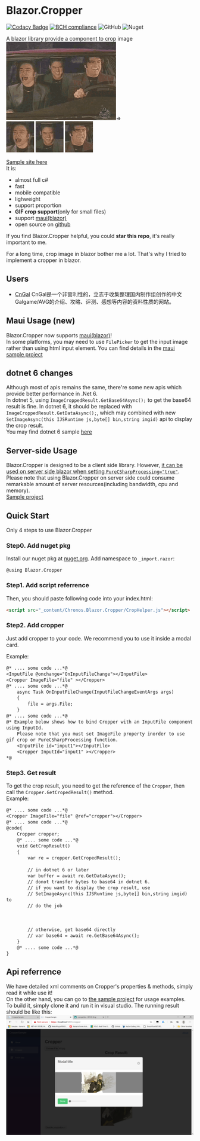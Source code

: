 # Blazor.Cropper

[![Codacy Badge](https://api.codacy.com/project/badge/Grade/8184731f2b374089a64e53d24e1c09a7)](https://app.codacy.com/gh/Chronostasys/Blazor.Cropper?utm_source=github.com&utm_medium=referral&utm_content=Chronostasys/Blazor.Cropper&utm_campaign=Badge_Grade)
[![BCH compliance](https://bettercodehub.com/edge/badge/Chronostasys/Blazor.Cropper?branch=master)](https://bettercodehub.com/)
![GitHub](https://img.shields.io/github/license/Chronostasys/Blazor.Cropper)
![Nuget](https://img.shields.io/nuget/v/Chronos.Blazor.Cropper)

A blazor library provide a component to crop image  
![](imgs/base.gif)=>  
![](imgs/1.gif) ![](imgs/2.gif) ![](imgs/3.gif)  

[Sample site here](https://chronostasys.github.io/)  
It is:
- almost full c#
- fast
- mobile compatible
- lighweight
- support proportion
- **GIF crop support**(only for small files)
- support [maui(blazor)](https://github.com/dotnet/maui)
- open source on [github](https://github.com/Chronostasys/Blazor.Cropper)  

If you find Blazor.Cropper helpful, you could **star this repo**, it's really important to me.  

For a long time, crop image in blazor bother me a lot. That's why I tried to implement a cropper in blazor.    

## Users
- [CnGal](https://www.cngal.org/) CnGal是一个非营利性的，立志于收集整理国内制作组创作的中文Galgame/AVG的介绍、攻略、评测、感想等内容的资料性质的网站。

## Maui Usage (new)
Blazor.Cropper now supports [maui(blazor)](https://github.com/dotnet/maui)!  
In some platforms, you may need to use `FilePicker` to get the input image
rather than using html input element. You can find details in the [maui sample project](https://github.com/Chronostasys/CropperMaui)

## dotnet 6 changes
Although most of apis remains the same, there're some new apis which provide better 
performance in .Net 6.  
In dotnet 5, using `ImageCroppedResult.GetBase64Async();` to get the base64 result is fine. 
In dotnet 6, it should be replaced with `ImageCroppedResult.GetDataAsync();`, which may combined 
with new `SetImageAsync(this IJSRuntime js,byte[] bin,string imgid)` api to display the crop result.  
You may find dotnet 6 sample [here](CropperSampleV6)

## Server-side Usage
Blazor.Cropper is designed to be a client side library. However, [it can be used on server side blazor when setting `PureCSharpProcessing="true"`](https://github.com/Chronostasys/Blazor.Cropper/issues/30).  
Please note that using Blazor.Cropper on server side could consume remarkable amount of server resources(including bandwidth, cpu and memory).  
[Sample project](https://github.com/Chronostasys/ServerSideCropperExample)  


## Quick Start
Only 4 steps to use Blazor.Cropper
### Step0. Add nuget  pkg
Install our nuget pkg at [nuget.org](https://www.nuget.org/packages/Chronos.Blazor.Cropper). 
Add namespace to `_import.razor`:  
```razor
@using Blazor.Cropper
```
### Step1. Add script referrence
Then, you should paste following code into your index.html:  
```html
<script src="_content/Chronos.Blazor.Cropper/CropHelper.js"></script>
```
### Step2. Add cropper
Just add cropper to your code. We recommend you to use it inside a modal card.  


Example:
```razor
@* .... some code ...*@
<InputFile @onchange="OnInputFileChange"></InputFile>
<Cropper ImageFile="file" ></Cropper>
@* .... some code ...*@
    async Task OnInputFileChange(InputFileChangeEventArgs args)
    {
        file = args.File;
    }
@* .... some code ...*@
@* Example below shows how to bind Cropper with an InputFile component using InputId.
    Please note that you must set ImageFile property inorder to use gif crop or PureCSharpProcessing function.
    <InputFile id="input1"></InputFile>
    <Cropper InputId="input1" ></Cropper>
*@
```

### Step3. Get result
To get the crop result, you need to get the reference of the `Cropper`, then call the `Cropper.GetCropedResult()` method.  
Example:  
```razor
@* .... some code ...*@
<Cropper ImageFile="file" @ref="cropper"></Cropper>
@* .... some code ...*@
@code{
    Cropper cropper;
    @* .... some code ...*@
    void GetCropResult()
    {
        var re = cropper.GetCropedResult();

        // in dotnet 6 or later
        var buffer = await re.GetDataAsync();
        // donot transfer bytes to base64 in dotnet 6.
        // if you want to display the crop result, use 
        // SetImageAsync(this IJSRuntime js,byte[] bin,string imgid) to
        // do the job



        // otherwise, get base64 directly
        // var base64 = await re.GetBase64Async();
    }
    @* .... some code ...*@
}
```


## Api referrence
We have detailed xml comments on Cropper's properties & methods, simply read it while use it!  
On the other hand, you can go to [the sample project](CropperSampleV6) for usage examples.  
To build it, simply clone it and run it in visual studio. The running result should be like this:  
![](2020-09-26-12-29-30.png)  

